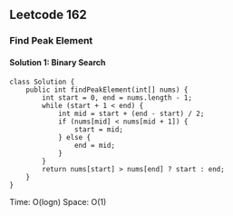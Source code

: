 ## Leetcode 162

### Find Peak Element

#### Solution 1: Binary Search

```
class Solution {
    public int findPeakElement(int[] nums) {
        int start = 0, end = nums.length - 1;
        while (start + 1 < end) {
            int mid = start + (end - start) / 2;
            if (nums[mid] < nums[mid + 1]) {
                start = mid;
            } else {
                end = mid;
            }
        }
        return nums[start] > nums[end] ? start : end;
    }
}
```

Time: O(logn)
Space: O(1)
